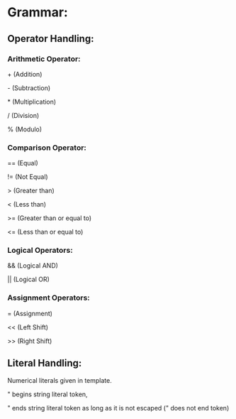 # Grammar:

## Operator Handling:

### Arithmetic Operator:

\+ (Addition)

\- (Subtraction)

\* (Multiplication)

/ (Division)

% (Modulo)

### Comparison Operator:

== (Equal)

!= (Not Equal)

\> (Greater than)

< (Less than)

\>= (Greater than or equal to)

<= (Less than or equal to)

### Logical Operators:

&& (Logical AND)

|| (Logical OR)

### Assignment Operators:

= (Assignment)

<< (Left Shift)

\>> (Right Shift)


## Literal Handling:

Numerical literals given in template.

" begins string literal token,

" ends string literal token as long as it is not escaped (\" does not end token)
